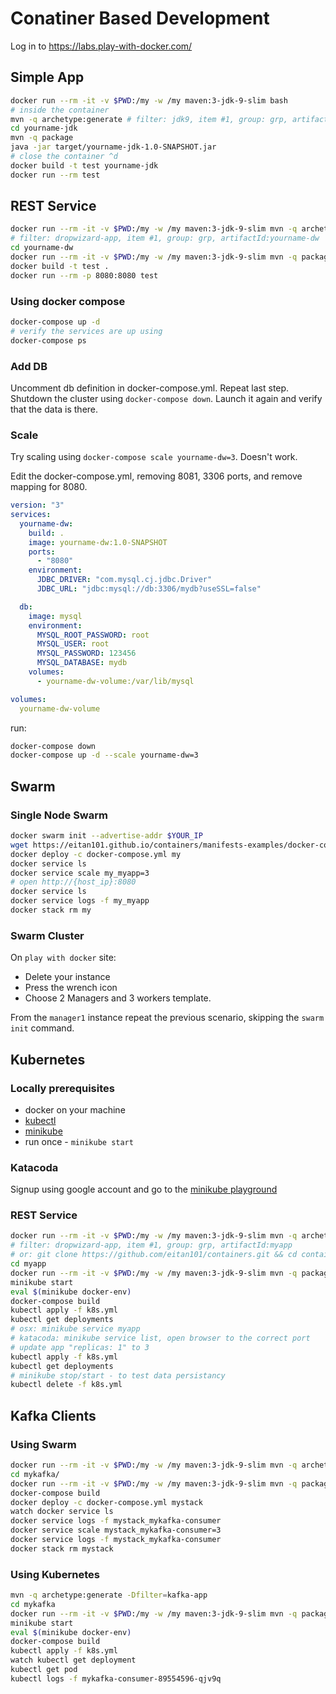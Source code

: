 
# Conatiner Based Development
Log in to https://labs.play-with-docker.com/
## Simple App
```sh
docker run --rm -it -v $PWD:/my -w /my maven:3-jdk-9-slim bash
# inside the container
mvn -q archetype:generate # filter: jdk9, item #1, group: grp, artifactId:yourname-jdk
cd yourname-jdk
mvn -q package
java -jar target/yourname-jdk-1.0-SNAPSHOT.jar
# close the container ^d
docker build -t test yourname-jdk
docker run --rm test
```

## REST Service
```sh
docker run --rm -it -v $PWD:/my -w /my maven:3-jdk-9-slim mvn -q archetype:generate
# filter: dropwizard-app, item #1, group: grp, artifactId:yourname-dw
cd yourname-dw
docker run --rm -it -v $PWD:/my -w /my maven:3-jdk-9-slim mvn -q package
docker build -t test .
docker run --rm -p 8080:8080 test 
```
### Using docker compose
```sh
docker-compose up -d
# verify the services are up using
docker-compose ps
```
### Add DB
Uncomment db definition in docker-compose.yml. Repeat last step.
Shutdown the cluster using ``docker-compose down``. Launch it again and verify that the data is there.
### Scale
Try scaling using ``docker-compose scale yourname-dw=3``. Doesn't work.

Edit the docker-compose.yml, removing 8081, 3306 ports, and remove mapping for 8080.
```yml
version: "3"
services:
  yourname-dw:
    build: .
    image: yourname-dw:1.0-SNAPSHOT
    ports:
      - "8080"
    environment:
      JDBC_DRIVER: "com.mysql.cj.jdbc.Driver"
      JDBC_URL: "jdbc:mysql://db:3306/mydb?useSSL=false"

  db:
    image: mysql
    environment:
      MYSQL_ROOT_PASSWORD: root
      MYSQL_USER: root
      MYSQL_PASSWORD: 123456
      MYSQL_DATABASE: mydb
    volumes:
      - yourname-dw-volume:/var/lib/mysql

volumes:
  yourname-dw-volume
```

run:
```sh
docker-compose down
docker-compose up -d --scale yourname-dw=3
```
## Swarm
### Single Node Swarm
```sh
docker swarm init --advertise-addr $YOUR_IP
wget https://eitan101.github.io/containers/manifests-examples/docker-compose.yml
docker deploy -c docker-compose.yml my
docker service ls
docker service scale my_myapp=3
# open http://{host_ip}:8080
docker service ls
docker service logs -f my_myapp
docker stack rm my
```

### Swarm Cluster
On ``play with docker`` site:

*  Delete your instance
*  Press the wrench icon
*  Choose 2 Managers and 3 workers template.

From the ``manager1`` instance repeat the previous scenario, skipping the ``swarm init`` command.


## Kubernetes
### Locally prerequisites

* docker on your machine
* [kubectl](https://kubernetes.io/docs/tasks/tools/install-kubectl/#install-kubectl-binary-via-curl)
* [minikube](https://github.com/kubernetes/minikube/releases#OSX)
* run once - ``minikube start``

### Katacoda
Signup using google account and go to the [minikube playground](https://katacoda.com/embed/kubernetes-bootcamp/1/)


### REST Service

```sh
docker run --rm -it -v $PWD:/my -w /my maven:3-jdk-9-slim mvn -q archetype:generate
# filter: dropwizard-app, item #1, group: grp, artifactId:myapp
# or: git clone https://github.com/eitan101/containers.git && cd containers
cd myapp
docker run --rm -it -v $PWD:/my -w /my maven:3-jdk-9-slim mvn -q package
minikube start
eval $(minikube docker-env)
docker-compose build
kubectl apply -f k8s.yml
kubectl get deployments
# osx: minikube service myapp
# katacoda: minikube service list, open browser to the correct port
# update app "replicas: 1" to 3
kubectl apply -f k8s.yml
kubectl get deployments
# minikube stop/start - to test data persistancy
kubectl delete -f k8s.yml
```

## Kafka Clients
### Using Swarm
```sh
docker run --rm -it -v $PWD:/my -w /my maven:3-jdk-9-slim mvn -q archetype:generate -Dfilter=kafka-app
cd mykafka/
docker run --rm -it -v $PWD:/my -w /my maven:3-jdk-9-slim mvn -q package
docker-compose build
docker deploy -c docker-compose.yml mystack
watch docker service ls
docker service logs -f mystack_mykafka-consumer
docker service scale mystack_mykafka-consumer=3
docker service logs -f mystack_mykafka-consumer
docker stack rm mystack
```

### Using Kubernetes
```sh
mvn -q archetype:generate -Dfilter=kafka-app
cd mykafka
docker run --rm -it -v $PWD:/my -w /my maven:3-jdk-9-slim mvn -q package
minikube start
eval $(minikube docker-env)
docker-compose build
kubectl apply -f k8s.yml
watch kubectl get deployment
kubectl get pod
kubectl logs -f mykafka-consumer-89554596-qjv9q
```





